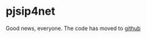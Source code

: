 # pjsip4net #

Good news, everyone.
The code has moved to [github](https://github.com/siniypin/pjsip4net)